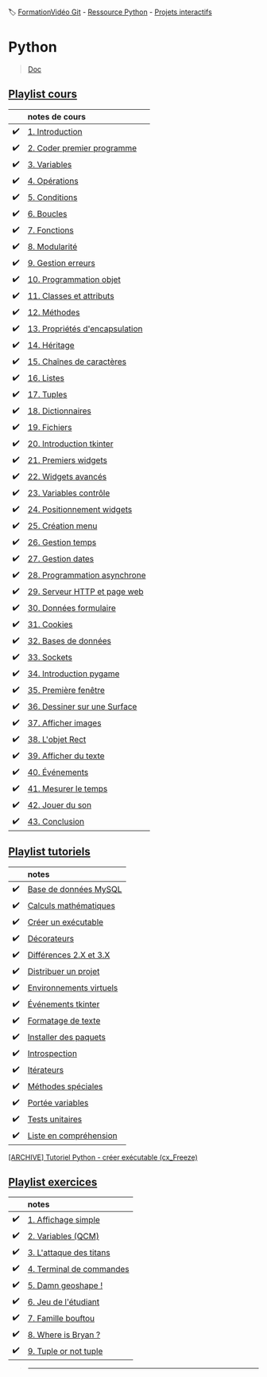 :label: [FormationVidéo Git](https://github.com/jasonchampagne/FormationVideo) - [Ressource Python](https://github.com/jasonchampagne/FormationVideo/tree/master/Ressources/Python) - [Projets interactifs](https://github.com/jasonchampagne/FormationVideo/tree/master/Projets/Interactifs)

# Python
> [Doc](https://docs.python.org/fr/3/)  

## [Playlist cours](https://github.com/jasonchampagne/FormationVideo/blob/master/Playlists/python-cours.md)  

||notes de cours|
|-|:-|
|:heavy_check_mark:|[1. Introduction](cours/001_intoduction/note.md)
|:heavy_check_mark:|[2. Coder premier programme](cours/002_coder_premier_programme/note.md)
|:heavy_check_mark:|[3. Variables](cours/003_variables/note.md)
|:heavy_check_mark:|[4. Opérations](cours/004_opérations/note.md)
|:heavy_check_mark:|[5. Conditions](cours/005_conditions/note.md)
|:heavy_check_mark:|[6. Boucles](cours/006_boucles/note.md)
|:heavy_check_mark:|[7. Fonctions](cours/007_fonctions/note.md)
|:heavy_check_mark:|[8. Modularité](cours/008_modularité/note.md)
|:heavy_check_mark:|[9. Gestion erreurs](cours/009_gestion_erreurs/note.md)
|:heavy_check_mark:|[10. Programmation objet](cours/010_programmation_objet/note.md)
|:heavy_check_mark:|[11. Classes et attributs](cours/011_classes_et_attributs/note.md)
|:heavy_check_mark:|[12. Méthodes](cours/012_méthodes/note.md)
|:heavy_check_mark:|[13. Propriétés d'encapsulation](cours/013_proprietes_d'encapsulation/note.md)
|:heavy_check_mark:|[14. Héritage](cours/014_héritage/note.md)
|:heavy_check_mark:|[15. Chaînes de caractères](cours/015_chaînes_de_caractères/note.md)
|:heavy_check_mark:|[16. Listes](cours/016_listes/note.md)
|:heavy_check_mark:|[17. Tuples](cours/017_tuples/note.md)
|:heavy_check_mark:|[18. Dictionnaires](cours/018_dictionnaires/note.md)
|:heavy_check_mark:|[19. Fichiers](cours/019_fichiers/note.md)
|:heavy_check_mark:|[20. Introduction tkinter](cours/020_introduction_tkinter/note.md)
|:heavy_check_mark:|[21. Premiers widgets](cours/021_premiers_widgets/note.md)
|:heavy_check_mark:|[22. Widgets avancés](cours/022_widgets_avancés/note.md)
|:heavy_check_mark:|[23. Variables contrôle](cours/023_variables_contrôle/note.md)
|:heavy_check_mark:|[24. Positionnement widgets](cours/024_positionnement_widgets/note.md)
|:heavy_check_mark:|[25. Création menu](cours/025_création_menu/note.md)
|:heavy_check_mark:|[26. Gestion temps](cours/026_gestion_temps/note.md)
|:heavy_check_mark:|[27. Gestion dates](cours/027_gestion_dates/note.md)
|:heavy_check_mark:|[28. Programmation asynchrone](cours/028_programmation_asynchrone/note.md)
|:heavy_check_mark:|[29. Serveur HTTP et page web](cours/029_serveur_HTTP_et_page_web/note.md)
|:heavy_check_mark:|[30. Données formulaire](cours/030_données_formulaire/note.md)
|:heavy_check_mark:|[31. Cookies](cours/031_cookies/note.md)
|:heavy_check_mark:|[32. Bases de données](cours/032_base_de_données/note.md)
|:heavy_check_mark:|[33. Sockets](cours/033_sockets/note.md)
|:heavy_check_mark:|[34. Introduction pygame](cours/034_introduction_pygame/note.md)
|:heavy_check_mark:|[35. Première fenêtre](cours/035_première_fenêtre/note.md)
|:heavy_check_mark:|[36. Dessiner sur une Surface](cours/036_dessiner_sur_une_Surface/note.md)
|:heavy_check_mark:|[37. Afficher images](cours/037_afficher_images/note.md)
|:heavy_check_mark:|[38. L'objet Rect](cours/038_l'objet_Rect/note.md)
|:heavy_check_mark:|[39. Afficher du texte](cours/039_afficher_du_texte/note.md)
|:heavy_check_mark:|[40. Événements](cours/040_évenements/note.md)
|:heavy_check_mark:|[41. Mesurer le temps](cours/041_mesurer_le_temps/note.md)
|:heavy_check_mark:|[42. Jouer du son](cours/042_jouer_du_son/note.md)
|:heavy_check_mark:|[43. Conclusion](cours/043_conclusion/note.md)

## [Playlist tutoriels](https://github.com/jasonchampagne/FormationVideo/blob/master/Playlists/python-tutoriels.md)

||notes|
|-|:-|
|:heavy_check_mark:|[Base de données MySQL](tutos/Base_de_données_MySQL/note.md)
|:heavy_check_mark:|[Calculs mathématiques](tutos/Calculs_mathématiques/note.md)
|:heavy_check_mark:|[Créer un exécutable](tutos/Créer_un_exécutable/note.md)
|:heavy_check_mark:|[Décorateurs](tutos/Décorateurs/note.md)
|:heavy_check_mark:|[Différences 2.X et 3.X](tutos/Différences_2X_et_3X/note.md)
|:heavy_check_mark:|[Distribuer un projet](tutos/Distribuer_un_projet/note.md)
|:heavy_check_mark:|[Environnements virtuels](tutos/Environnements_virtuels/note.md)
|:heavy_check_mark:|[Événements tkinter](tutos/Événements_tkinter/note.md)
|:heavy_check_mark:|[Formatage de texte](tutos/Formatage_de_texte/note.md)
|:heavy_check_mark:|[Installer des paquets](tutos/Installer_des_paquets/note.md)
|:heavy_check_mark:|[Introspection](tutos/Introspection/note.md)
|:heavy_check_mark:|[Itérateurs](tutos/Itérateurs/note.md)
|:heavy_check_mark:|[Méthodes spéciales](tutos/Méthodes_spéciales/note.md)
|:heavy_check_mark:|[Portée variables](tutos/Portée_variables/note.md)
|:heavy_check_mark:|[Tests unitaires](tutos/Tests_unitaires/note.md)
|:heavy_check_mark:|[Liste en compréhension](tutos/Liste_en_compréhension/note.md)

[[ARCHIVE] Tutoriel Python - créer exécutable (cx_Freeze)](https://www.youtube.com/watch?v=essSa78iv-A&list=PLrSOXFDHBtfG0Fb0g--43a0b47e9hrwlB&index=29)

## [Playlist exercices](https://github.com/jasonchampagne/FormationVideo/blob/master/Playlists/python-exercices.md)

||notes|
|-|:-|
|:heavy_check_mark:|[1. Affichage simple](exos/01_Affichage_simple/main.py)
|:heavy_check_mark:|[2. Variables (QCM)](exos/02_Variables_QCM/main.py)
|:heavy_check_mark:|[3. L'attaque des titans](exos/03_Attaque_des_titans/main.py)
|:heavy_check_mark:|[4. Terminal de commandes](exos/04_Terminal_de_commandes/main.py)
|:heavy_check_mark:|[5. Damn geoshape !](exos/05_Damn_geoshape/main.py)
|:heavy_check_mark:|[6. Jeu de l'étudiant](exos/06_Jeu_de_l_étudiant/main.py)
|:heavy_check_mark:|[7. Famille bouftou](exos/07_Famille_bouftou/main.py)
|:heavy_check_mark:|[8. Where is Bryan ?](exos/08_Where_is_Bryan/main.py)
|:heavy_check_mark:|[9. Tuple or not tuple](exos/09_tuple_or_not_tuple/main.py)

> -----------------------

<!--

+ [](#)

-->